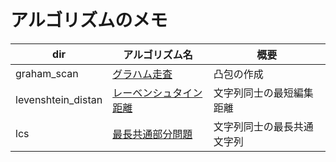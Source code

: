 # アルゴリズムのメモ

| dir         | アルゴリズム名                                              | 概要       |
|-------------|-------------------------------------------------------------|------------|
| graham_scan | [グラハム走査](https://en.wikipedia.org/wiki/Graham_scan) | 凸包の作成 |
| levenshtein_distan | [レーベンシュタイン距離](https://ja.wikipedia.org/wiki/%E3%83%AC%E3%83%BC%E3%83%99%E3%83%B3%E3%82%B7%E3%83%A5%E3%82%BF%E3%82%A4%E3%83%B3%E8%B7%9D%E9%9B%A2) | 文字列同士の最短編集距離 |
| lcs | [最長共通部分問題](https://ja.wikipedia.org/wiki/%E6%9C%80%E9%95%B7%E5%85%B1%E9%80%9A%E9%83%A8%E5%88%86%E5%88%97%E5%95%8F%E9%A1%8C) | 文字列同士の最長共通文字列 |
